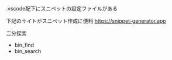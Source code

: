 

.vscode配下にスニペットの設定ファイルがある

下記のサイトがスニペット作成に便利
https://snippet-generator.app


二分探索
- bin_find
- bin_search
